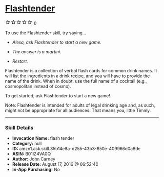 # [Flashtender](http://alexa.amazon.com/#skills/amzn1.ask.skill.35b14e8a-d255-43b3-850e-409966d0a8de)
![0 stars](../../images/ic_star_border_black_18dp_1x.png)![0 stars](../../images/ic_star_border_black_18dp_1x.png)![0 stars](../../images/ic_star_border_black_18dp_1x.png)![0 stars](../../images/ic_star_border_black_18dp_1x.png)![0 stars](../../images/ic_star_border_black_18dp_1x.png) 0

To use the Flashtender skill, try saying...

* *Alexa, ask Flashtender to start a new game.*

* *The answer is a martini.*

* *Restart.*

Flashtender is a collection of verbal flash cards for common drink names. It will list the ingredients in a drink recipe, and you will have to provide the name of the drink. When in doubt, use the full name of a cocktail (e.g., cosmopolitan instead of cosmo). 

To get started, ask Flashtender to start a new game!

Note: Flashtender is intended for adults of legal drinking age and, as such, might not be appropriate for all audiences. That means you, little Timmy.

***

### Skill Details

* **Invocation Name:** flash tender
* **Category:** null
* **ID:** amzn1.ask.skill.35b14e8a-d255-43b3-850e-409966d0a8de
* **ASIN:** B01IZ4VA0Q
* **Author:** John Carney
* **Release Date:** August 17, 2016 @ 06:52:40
* **In-App Purchasing:** No
